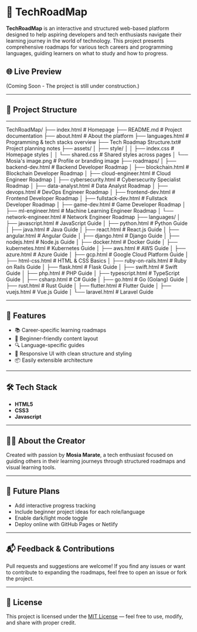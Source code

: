 # 🚀 TechRoadMap

**TechRoadMap** is an interactive and structured web-based platform designed to help aspiring developers and tech enthusiasts navigate their learning journey in the world of technology. This project presents comprehensive roadmaps for various tech careers and programming languages, guiding learners on what to study and how to progress.

## 🌐 Live Preview

(Coming Soon - The project is still under construction.)

---

## 📁 Project Structure

---
TechRoadMap/
├── index.html                # Homepage
├── README.md                 # Project documentation
├── about.html                # About the platform
├── languages.html            # Programming & tech stacks overview
├── Tech Roadmap Structure.txt# Project planning notes
├── assets/
│   ├── style/
│   │   ├── index.css         # Homepage styles
│   │   └── shared.css        # Shared styles across pages
│   └── Mosia's image.png     # Profile or branding image
├── roadmaps/
│   ├── backend-dev.html      # Backend Developer Roadmap
│   ├── blockchain.html       # Blockchain Developer Roadmap
│   ├── cloud-engineer.html   # Cloud Engineer Roadmap
│   ├── cybersecurity.html    # Cybersecurity Specialist Roadmap
│   ├── data-analyst.html     # Data Analyst Roadmap
│   ├── devops.html           # DevOps Engineer Roadmap
│   ├── frontend-dev.html     # Frontend Developer Roadmap
│   ├── fullstack-dev.html    # Fullstack Developer Roadmap
│   ├── game-dev.html         # Game Developer Roadmap
│   ├── ml-engineer.html      # Machine Learning Engineer Roadmap
│   └── network-engineer.html # Network Engineer Roadmap
├── languages/
│   ├── javascript.html       # JavaScript Guide
│   ├── python.html           # Python Guide
│   ├── java.html             # Java Guide
│   ├── react.html            # React.js Guide
│   ├── angular.html          # Angular Guide
│   ├── django.html           # Django Guide
│   ├── nodejs.html           # Node.js Guide
│   ├── docker.html           # Docker Guide
│   ├── kubernetes.html       # Kubernetes Guide
│   ├── aws.html              # AWS Guide
│   ├── azure.html            # Azure Guide
│   ├── gcp.html              # Google Cloud Platform Guide
│   ├── html-css.html         # HTML & CSS Basics
│   ├── ruby-on-rails.html    # Ruby on Rails Guide
│   ├── flask.html            # Flask Guide
│   ├── swift.html            # Swift Guide
│   ├── php.html              # PHP Guide
│   ├── typescript.html       # TypeScript Guide
│   ├── csharp.html           # C# Guide
│   ├── go.html               # Go (Golang) Guide
│   ├── rust.html             # Rust Guide
│   ├── flutter.html          # Flutter Guide
│   ├── vuejs.html            # Vue.js Guide
│   └── laravel.html          # Laravel Guide

---

## 🎯 Features

- 📚 Career-specific learning roadmaps
- 🧠 Beginner-friendly content layout
- 🔍 Language-specific guides
- 🎨 Responsive UI with clean structure and styling
- 📦 Easily extensible architecture

---

## 🛠️ Tech Stack

- **HTML5**
- **CSS3**
- **Javascript**

---

## 🙋‍♂️ About the Creator

Created with passion by **Mosia Marate**, a tech enthusiast focused on guiding others in their learning journeys through structured roadmaps and visual learning tools.

---

## 📌 Future Plans

- Add interactive progress tracking
- Include beginner project ideas for each role/language
- Enable dark/light mode toggle
- Deploy online with GitHub Pages or Netlify

---

## 📬 Feedback & Contributions

Pull requests and suggestions are welcome! If you find any issues or want to contribute to expanding the roadmaps, feel free to open an issue or fork the project.

---

## 📄 License

This project is licensed under the [MIT License](LICENSE) — feel free to use, modify, and share with proper credit.
